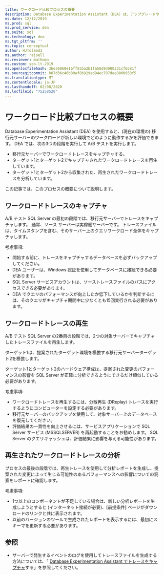 ```yaml
---
title: ワークロード比較プロセスの概要
description: Database Experimentation Assistant (DEA) は、アップグレードや新しいインデックスなど、SQL Server 環境で変更を行うための A/B テストソリューションです。
ms.date: 12/12/2019
ms.prod: sql
ms.prod_service: dea
ms.suite: sql
ms.technology: dea
ms.tgt_pltfrm: ''
ms.topic: conceptual
author: HJToland3
ms.author: rajsell
ms.reviewer: mathoma
ms.custom: seo-lt-2019
ms.openlocfilehash: 36e36060e16ff85ba2b1fa58d9d900231cf6581f
ms.sourcegitcommit: b87d36c46b39af8b929ad94ec707dee8800950f5
ms.translationtype: MT
ms.contentlocale: ja-JP
ms.lasthandoff: 02/08/2020
ms.locfileid: "75258520"
---
```

# <a name="overview-of-the-workload-comparison-process"></a>ワークロード比較プロセスの概要

Database Experimentation Assistant (DEA) を使用すると、(現在の環境の) 移行元サーバーのワークロードが新しい環境でどのように動作するかを評価できます。 DEA では、次の3つの段階を実行して A/B テストを実行します。

- 移行元サーバーでワークロードトレースをキャプチャする。
- ターゲット1とターゲット2でキャプチャされたワークロードトレースを再生しています。
- ターゲット1とターゲット2から収集された、再生されたワークロードトレースを分析しています。

この記事では、このプロセスの概要について説明します。

## <a name="capturing-a-workload-trace"></a>ワークロードトレースのキャプチャ

A/B テスト SQL Server の最初の段階では、移行元サーバーでトレースをキャプチャします。 通常、ソース サーバーは実稼働サーバーです。 トレースファイルは、タイムスタンプを含む、そのサーバー上のクエリワークロード全体をキャプチャします。

考慮事項:

- 開始する前に、トレースをキャプチャするデータベースを必ずバックアップしてください。
- DEA ユーザーは、Windows 認証を使用してデータベースに接続できる必要があります。
- SQL Server サービスアカウントは、ソーストレースファイルのパスにアクセスできる必要があります。
- DEA でクエリのパフォーマンスが向上したか低下しているかを判断するには、そのクエリがキャプチャ期間中に少なくとも15回実行される必要があります。

## <a name="replaying-a-workload-trace"></a>ワークロードトレースの再生

A/B テスト SQL Server の2番目の段階では、2つの対象サーバーでキャプチャしたトレースファイルを再生します。

ターゲット1は、提案されたターゲット環境を模倣する移行元サーバーターゲット2を模倣します。

ターゲット1とターゲット2のハードウェア構成は、提案された変更のパフォーマンスの影響を SQL Server が正確に分析できるようにできるだけ類似している必要があります。

考慮事項:

- ワークロードトレースを再生するには、分散再生 (DReplay) トレースを実行するようにコンピューターを設定する必要があります。
- 移行元サーバーのバックアップを使用して、対象サーバー上のデータベースを復元してください。
- 評価結果の一貫性を向上させるには、サービスアプリケーションで SQL Server サービス (MSSQLSERVER) を再起動することをお勧めします。 SQL Server のクエリキャッシュは、評価結果に影響を与える可能性があります。

## <a name="analyzing-the-replayed-workload-traces"></a>再生されたワークロードトレースの分析

プロセスの最後の段階では、再生トレースを使用して分析レポートを生成し、提案された変更によって生じる可能性のあるパフォーマンスへの影響についての洞察をレポートに確認します。

考慮事項:

- 1つ以上のコンポーネントが不足している場合は、新しい分析レポートを生成しようとすると (インターネット接続が必要)、[前提条件] ページがダウンロードのリンクと共に表示されます。
- 以前のバージョンのツールで生成されたレポートを表示するには、最初にスキーマを更新する必要があります。

## <a name="see-also"></a>参照

- サーバーで発生するイベントのログを使用してトレースファイルを生成する方法については、「 [Database Experimentation Assistant でトレースをキャプチャ](database-experimentation-assistant-capture-trace.md)する」を参照してください。
